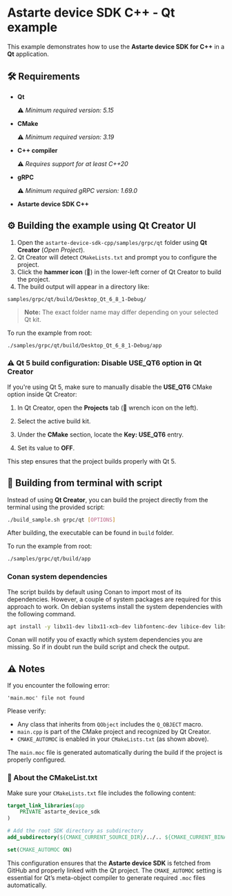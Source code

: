 <!-- (C) Copyright 2025, SECO Mind Srl

SPDX-License-Identifier: Apache-2.0 -->

# Astarte device SDK C++ - Qt example

This example demonstrates how to use the **Astarte device SDK for C++** in a **Qt** application.

## 🛠️ Requirements

- **Qt**

  ⚠️ *Minimum required version: 5.15*

- **CMake**

    ⚠️ *Minimum required version: 3.19*

- **C++ compiler**

    ⚠️ *Requires support for at least C++20*

- **gRPC**

  ⚠️ *Minimum required gRPC version: 1.69.0*

- **Astarte device SDK C++**

## ⚙️ Building the example using Qt Creator UI

1. Open the `astarte-device-sdk-cpp/samples/grpc/qt` folder using **Qt Creator** (*Open Project*).
2. Qt Creator will detect `CMakeLists.txt` and prompt you to configure the project.
3. Click the **hammer icon** (🔨) in the lower-left corner of Qt Creator to build the project.
4. The build output will appear in a directory like:

```
samples/grpc/qt/build/Desktop_Qt_6_8_1-Debug/
```

> **Note:** The exact folder name may differ depending on your selected Qt kit.

To run the example from root:

```bash
./samples/grpc/qt/build/Desktop_Qt_6_8_1-Debug/app
```

### ⚠️ Qt 5 build configuration: Disable USE_QT6 option in Qt Creator

If you're using Qt 5, make sure to manually disable the **USE_QT6** CMake option inside Qt Creator:

1. In Qt Creator, open the **Projects** tab (🔧 wrench icon on the left).

2. Select the active build kit.

3. Under the **CMake** section, locate the **Key: USE_QT6** entry.

4. Set its value to **OFF**.

This step ensures that the project builds properly with Qt 5.

## 🧰 Building from terminal with script

Instead of using **Qt Creator**, you can build the project directly from the terminal using the provided script:

```bash
./build_sample.sh grpc/qt [OPTIONS]
```

After building, the executable can be found in `build` folder.

To run the example from root:

```bash
./samples/grpc/qt/build/app
```

### Conan system dependencies

The script builds by default using Conan to import most of its dependencies. However, a couple of system packages are required for this approach to work. On debian systems install the system dependencies with the following command.
```bash
apt install -y libx11-dev libx11-xcb-dev libfontenc-dev libice-dev libsm-dev libxau-dev libxaw7-dev libxcomposite-dev libxdamage-dev libxkbfile-dev libxmu-dev libxmuu-dev libxpm-dev libxres-dev libxtst-dev libxcb-glx0-dev libxcb-xkb-dev libxcb-icccm4-dev libxcb-keysyms1-dev libxcb-randr0-dev libxcb-shape0-dev libxcb-sync-dev libxcb-xfixes0-dev libxcb-xinerama0-dev libxcb-dri3-dev libxcb-dri2-0-dev libxcb-present-dev libxcb-composite0-dev libxcb-ewmh-dev libxcb-res0-dev libxcb-util-dev
```
Conan will notify you of exactly which system dependencies you are missing. So if in doubt run the build script and check the output.

## ⚠️ Notes

If you encounter the following error:

```
'main.moc' file not found
```

Please verify:

- Any class that inherits from `QObject` includes the `Q_OBJECT` macro.
- `main.cpp` is part of the CMake project and recognized by Qt Creator.
- `CMAKE_AUTOMOC` is enabled in your `CMakeLists.txt` (as shown above).

The `main.moc` file is generated automatically during the build if the project is properly configured.

### 📄 About the CMakeList.txt

Make sure your `CMakeLists.txt` file includes the following content:

```cmake
target_link_libraries(app
    PRIVATE astarte_device_sdk
)

# Add the root SDK directory as subdirectory
add_subdirectory(${CMAKE_CURRENT_SOURCE_DIR}/../.. ${CMAKE_CURRENT_BINARY_DIR}/lib_build)

set(CMAKE_AUTOMOC ON)
```

This configuration ensures that the **Astarte device SDK** is fetched from GitHub and properly linked with the Qt project. The `CMAKE_AUTOMOC` setting is essential for Qt’s meta-object compiler to generate required `.moc` files automatically.

